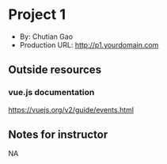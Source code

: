 # Project 1
+ By: Chutian Gao
+ Production URL: <http://p1.yourdomain.com>

## Outside resources
### vue.js documentation
https://vuejs.org/v2/guide/events.html

## Notes for instructor
NA